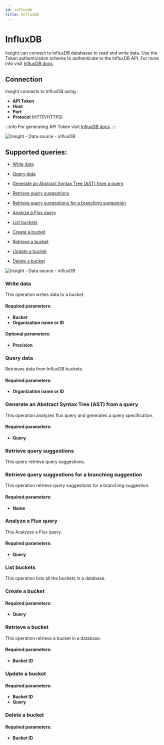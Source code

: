```yaml
---
id: influxdb
title: InfluxDB
---
```


# InfluxDB

Insight can connect to InfluxDB databases to read and write data. Use the Token authentication scheme to authenticate to the InfluxDB API. For more info visit [InfluxDB docs](https://docs.influxdata.com/).

## Connection

Insight connects to InfluxDB using :

- **API Token**
- **Host**
- **Port**
- **Protocol** (HTTP/HTTPS)

:::info
For generating API Token visit [InfluxDB docs](https://docs.influxdata.com/influxdb/cloud/security/tokens/create-token/).
:::



![Insight - Data source - influxDB](/_images/insight2/datasource-reference/influxdb/influxauth.png)



## Supported queries:

- [Write data](#write-data)

- [Query data](#query-data)

- [Generate an Abstract Syntax Tree (AST) from a query](#generate-an-abstract-syntax-tree-ast-from-a-query)

- [Retrieve query suggestions](#retrieve-query-suggestions)

- [Retrieve query suggestions for a branching suggestion](#retrieve-query-suggestions-for-a-branching-suggestion)

- [Analyze a Flux query](#analyze-a-flux-query)

- [List buckets](#list-buckets)

- [Create a bucket](#create-a-bucket)

- [Retrieve a bucket](#retrieve-a-bucket)

- [Update a bucket](#update-a-bucket)

- [Delete a bucket](#delete-a-bucket)



![Insight - Data source - influxDB](/_images/insight2/datasource-reference/influxdb/operations.png)



### Write data

This operation writes data to a bucket.

#### Required parameters:

- **Bucket**
- **Organization name or ID**

#### Optional parameters:

- **Precision**

### Query data

Retrieves data from InfluxDB buckets.

#### Required parameters:
- **Organization name or ID**

### Generate an Abstract Syntax Tree (AST) from a query

This operation analyzes flux query and generates a query specification.

#### Required parameters:

- **Query**

### Retrieve query suggestions

This query retrieve query suggestions.

### Retrieve query suggestions for a branching suggestion

This operation retrieve query suggestions for a branching suggestion.

#### Required parameters:
- **Name**

### Analyze a Flux query

This Analyzes a Flux query.

#### Required parameters:

- **Query**

### List buckets

This operation lists all the buckets in a database.
### Create a bucket

#### Required parameters:

- **Query**

### Retrieve a bucket

This operation retrieve a bucket in a database.

#### Required parameters:
- **Bucket ID**

### Update a bucket

#### Required parameters:
- **Bucket ID**
- **Query**

### Delete a bucket

#### Required parameters:
- **Bucket ID**
